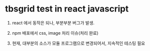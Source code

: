 # tbsgrid test in react javascript

1. react 에서 동작은 되나, 부분부분 버그가 발생.

2. npm 배포에서 css, image 처리 이슈(처리 완료)

3. 현재, 대부분의 소스가 모듈 프로그램으로 변경되어서, 지속적인 테스팅 필요

